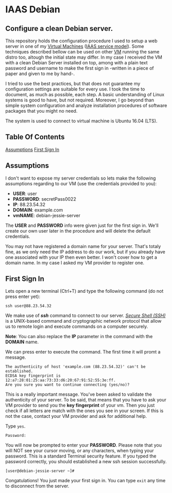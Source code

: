 # IAAS Debian

Configure a clean Debian server.
---

This repository holds the configuration procedure I used to setup a web server in one of my [Virtual Machines](https://en.wikipedia.org/wiki/Virtual_machine) ([IAAS service model](https://en.wikipedia.org/wiki/Cloud_computing#Infrastructure_as_a_service_.28IaaS.29)). Some techniques described bellow can be used on other [VM](https://en.wikipedia.org/wiki/Virtual_machine) running the same distro too, altough the initial state may differ. In my case I received the VM with a clean Debian Server installed on top, among with a plain text password and username to make the first sign in -written in a piece of paper and given to me by hand-.

I tried to use the best practices, but that does not guarantee my configuration settings are suitable for every use. I took the time to document, as much as possible, each step. A basic understanding of Linux systems is good to have, but not required. Moreover, I go beyond than simple system configuration and analyze installation procedures of software packages that you might no need. 

The system is used to connect to virtual machine is Ubuntu 16.04 (LTS).

## Table Of Contents

[Assumptions](#assumptions)
[First Sign In](#first-sign-in)

## Assumptions

I don't want to expose my server credentials so lets make the following assumptions regarding to our VM (use the credentials provided to you):

- **USER**: user
- **PASSWORD**: secretPass0022
- **IP**: 88.23.54.32
- **DOMAIN**: example.com
- **vmNAME**: debian-jessie-server

The **USER** and **PASSWORD** info were given just for the first sign in. We'll create our own user later in the procedure and will delete the default credentials. 

You may not have registered a domain name for your server. That's totaly fine, as we only need the IP address to do our work, but if you already have one associated with your IP then even better. I won't cover how to get a domain name. In my case I asked my VM provider to register one.

## First Sign In

Lets open a new terminal (Ctrl+T) and type the following command (do not press enter yet):

```
ssh user@88.23.54.32
```

We make use of ***ssh*** command to connect to our server. *[Secure Shell (SSH)](https://en.wikipedia.org/wiki/Secure_Shell)* is a UNIX-based command and cryptographic network protocol that allow us to remote login and execute commands on a computer securely. 

**Note**: You can also replace the **IP** parameter in the command with the **DOMAIN** name.

We can press enter to execute the command. The first time it will promt a message. 

```
The authenticity of host 'example.com (88.23.54.32)' can't be established.
ECDSA key fingerprint is 12:a7:28:01:25:aa:73:33:d6:20:67:91:52:55:3e:ff.
Are you sure you want to continue connecting (yes/no)?
```

This is a really important message. You've been asked to validate the authenticity of your server. To be said, that means that you have to ask your VM provider to send you the **key fingerprint** of your vm. Then you just check if all letters are match with the ones you see in your screen. If this is not the case, contact your VM provider and ask for additional help.

Type `yes`. 

```
Password:
```

You will now be prompted to enter your **PASSWORD**. Please note that you will NOT see your cursor moving, or any characters, when typing your password. This is a standard Terminal security feature. If you typed the password correctly, you should established a new ssh session successfully.

```
[user@debian-jessie-server ~]# 
```

Congatulations! You just made your first sign in. You can type `exit` any time to disconnect from the server. 

